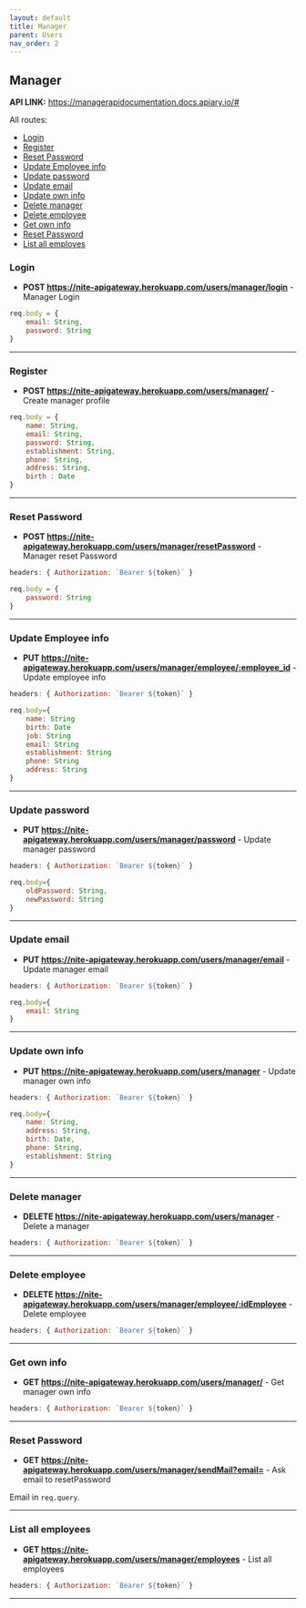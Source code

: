 ```yaml
---
layout: default
title: Manager
parent: Users
nav_order: 2
---
```



## Manager

**API LINK:**  https://managerapidocumentation.docs.apiary.io/#


All routes:
* [Login](#login)
* [Register](#register)
* [Reset Password](#reset-password)
* [Update Employee info](#update-employee-info)
* [Update password](#update-password)
* [Update email](#update-email)
* [Update own info](#update-own-info)
* [Delete manager](#delete-manager)
* [Delete employee](#delete-employee)
* [Get own info](#get-own-info)
* [Reset Password](#reset-password)
* [List all employes](#list-all-employees)


### Login
* **POST https://nite-apigateway.herokuapp.com/users/manager/login** - Manager Login
```js
req.body = {
    email: String,
    password: String
}
```
____

### Register
* **POST https://nite-apigateway.herokuapp.com/users/manager/** - Create manager profile
```js
req.body = {
    name: String,
    email: String,
    password: String,
    establishment: String,
    phone: String,
    address: String,
    birth : Date
}
```
____

### Reset Password
* **POST https://nite-apigateway.herokuapp.com/users/manager/resetPassword** - Manager reset Password

```js
headers: { Authorization: `Bearer ${token}` }
``` 

```js
req.body = {
    password: String
}
```
_____

### Update Employee info
* **PUT https://nite-apigateway.herokuapp.com/users/manager/employee/:employee_id** - Update employee info

```js
headers: { Authorization: `Bearer ${token}` }
``` 

```js
req.body={
    name: String
    birth: Date
    job: String
    email: String
    establishment: String
    phone: String
    address: String
}
```
_____

### Update password
* **PUT https://nite-apigateway.herokuapp.com/users/manager/password** - Update manager password

```js
headers: { Authorization: `Bearer ${token}` }
``` 

```js
req.body={
    oldPassword: String,
    newPassword: String
}
```
_____

### Update email
* **PUT https://nite-apigateway.herokuapp.com/users/manager/email** - Update manager email

```js
headers: { Authorization: `Bearer ${token}` }
``` 

```js
req.body={
    email: String
}
```
_____

### Update own info
* **PUT https://nite-apigateway.herokuapp.com/users/manager** - Update manager own info

```js
headers: { Authorization: `Bearer ${token}` }
``` 

```js
req.body={
    name: String,
    address: String,
    birth: Date,
    phone: String,
    establishment: String
}
```
_____

### Delete manager
* **DELETE https://nite-apigateway.herokuapp.com/users/manager** - Delete a manager

```js
headers: { Authorization: `Bearer ${token}` }
``` 
_____

### Delete employee
* **DELETE https://nite-apigateway.herokuapp.com/users/manager/employee/:idEmployee** - Delete employee

```js
headers: { Authorization: `Bearer ${token}` }
``` 

_____


### Get own info
* **GET https://nite-apigateway.herokuapp.com/users/manager/** - Get manager own info

```js
headers: { Authorization: `Bearer ${token}` }
``` 
_____

### Reset Password
* **GET https://nite-apigateway.herokuapp.com/users/manager/sendMail?email=** - Ask email to resetPassword

Email in `req.query`.

____


### List all employees
* **GET https://nite-apigateway.herokuapp.com/users/manager/employees** - List all employees

```js
headers: { Authorization: `Bearer ${token}` }
``` 
____
